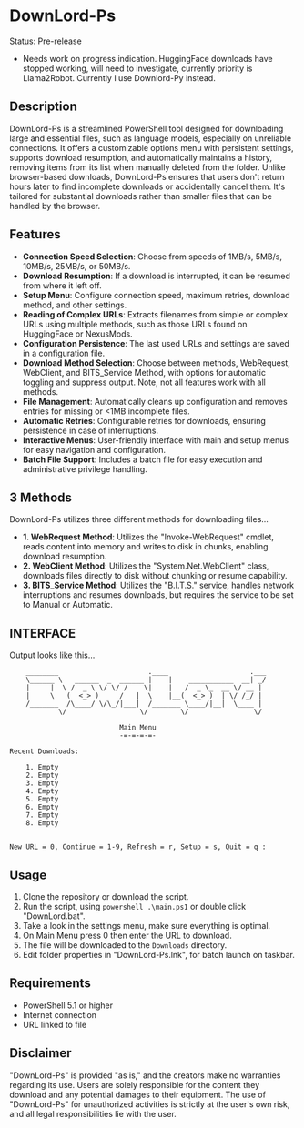 # DownLord-Ps
Status: Pre-release 
* Needs work on progress indication. HuggingFace downloads have stopped working, will need to investigate, currently priority is Llama2Robot. Currently I use Downlord-Py instead.

## Description
DownLord-Ps is a streamlined PowerShell tool designed for downloading large and essential files, such as language models, especially on unreliable connections. It offers a customizable options menu with persistent settings, supports download resumption, and automatically maintains a history, removing items from its list when manually deleted from the folder. Unlike browser-based downloads, DownLord-Ps ensures that users don't return hours later to find incomplete downloads or accidentally cancel them. It's tailored for substantial downloads rather than smaller files that can be handled by the browser.

## Features
- **Connection Speed Selection**: Choose from speeds of 1MB/s, 5MB/s, 10MB/s, 25MB/s, or 50MB/s.
- **Download Resumption**: If a download is interrupted, it can be resumed from where it left off.
- **Setup Menu**: Configure connection speed, maximum retries, download method, and other settings.
- **Reading of Complex URLs**: Extracts filenames from simple or complex URLs using multiple methods, such as those URLs found on HuggingFace or NexusMods.
- **Configuration Persistence**: The last used URLs and settings are saved in a configuration file.
- **Download Method Selection**: Choose between methods, WebRequest, WebClient, and BITS_Service Method, with options for automatic toggling and suppress output. Note, not all features work with all methods.
- **File Management**: Automatically cleans up configuration and removes entries for missing or <1MB incomplete files.
- **Automatic Retries**: Configurable retries for downloads, ensuring persistence in case of interruptions.
- **Interactive Menus**: User-friendly interface with main and setup menus for easy navigation and configuration.
- **Batch File Support**: Includes a batch file for easy execution and administrative privilege handling.

## 3 Methods
DownLord-Ps utilizes three different methods for downloading files...
- **1. WebRequest Method**: Utilizes the "Invoke-WebRequest" cmdlet, reads content into memory and writes to disk in chunks, enabling download resumption.
- **2. WebClient Method**: Utilizes the "System.Net.WebClient" class, downloads files directly to disk without chunking or resume capability.
- **3. BITS_Service Method**: Utilizes the "B.I.T.S." service, handles network interruptions and resumes downloads, but requires the service to be set to Manual or Automatic.

## INTERFACE
Output looks like this...

```
    ________                      .____                    .___
    \______ \   ______  _  ______ |    |    ___________  __| _/
    |     |  \ /  _ \ \/ \/ /    \|    |   /  _ \_  __ \/ __ |
    |     \   (  <_> )     /   |  \    |__(  <_> )  | \/ /_/ |
    /_______  /\____/ \/\_/|___|  /_______ \____/|__|  \____ |
            \/                  \/        \/                \/

                           Main Menu
                           -=-=-=-=-

Recent Downloads:

    1. Empty
    2. Empty
    3. Empty
    4. Empty
    5. Empty
    6. Empty
    7. Empty
    8. Empty


New URL = 0, Continue = 1-9, Refresh = r, Setup = s, Quit = q :

```

## Usage
1. Clone the repository or download the script.
2. Run the script, using `powershell .\main.ps1` or double click "DownLord.bat".
3. Take a look in the settings menu, make sure everything is optimal.
4. On Main Menu press 0 then enter the URL to download.
5. The file will be downloaded to the `Downloads` directory.
6. Edit folder properties in "DownLord-Ps.lnk", for batch launch on taskbar.

## Requirements
- PowerShell 5.1 or higher
- Internet connection
- URL linked to file

## Disclaimer
"DownLord-Ps" is provided "as is," and the creators make no warranties regarding its use. Users are solely responsible for the content they download and any potential damages to their equipment. The use of "DownLord-Ps" for unauthorized activities is strictly at the user's own risk, and all legal responsibilities lie with the user.
